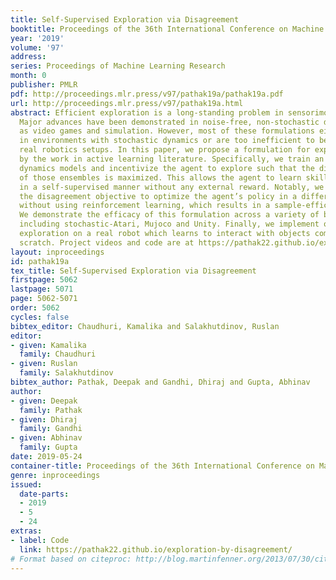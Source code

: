 ```yaml
---
title: Self-Supervised Exploration via Disagreement
booktitle: Proceedings of the 36th International Conference on Machine Learning
year: '2019'
volume: '97'
address: 
series: Proceedings of Machine Learning Research
month: 0
publisher: PMLR
pdf: http://proceedings.mlr.press/v97/pathak19a/pathak19a.pdf
url: http://proceedings.mlr.press/v97/pathak19a.html
abstract: Efficient exploration is a long-standing problem in sensorimotor learning.
  Major advances have been demonstrated in noise-free, non-stochastic domains such
  as video games and simulation. However, most of these formulations either get stuck
  in environments with stochastic dynamics or are too inefficient to be scalable to
  real robotics setups. In this paper, we propose a formulation for exploration inspired
  by the work in active learning literature. Specifically, we train an ensemble of
  dynamics models and incentivize the agent to explore such that the disagreement
  of those ensembles is maximized. This allows the agent to learn skills by exploring
  in a self-supervised manner without any external reward. Notably, we further leverage
  the disagreement objective to optimize the agent’s policy in a differentiable manner,
  without using reinforcement learning, which results in a sample-efficient exploration.
  We demonstrate the efficacy of this formulation across a variety of benchmark environments
  including stochastic-Atari, Mujoco and Unity. Finally, we implement our differentiable
  exploration on a real robot which learns to interact with objects completely from
  scratch. Project videos and code are at https://pathak22.github.io/exploration-by-disagreement/
layout: inproceedings
id: pathak19a
tex_title: Self-Supervised Exploration via Disagreement
firstpage: 5062
lastpage: 5071
page: 5062-5071
order: 5062
cycles: false
bibtex_editor: Chaudhuri, Kamalika and Salakhutdinov, Ruslan
editor:
- given: Kamalika
  family: Chaudhuri
- given: Ruslan
  family: Salakhutdinov
bibtex_author: Pathak, Deepak and Gandhi, Dhiraj and Gupta, Abhinav
author:
- given: Deepak
  family: Pathak
- given: Dhiraj
  family: Gandhi
- given: Abhinav
  family: Gupta
date: 2019-05-24
container-title: Proceedings of the 36th International Conference on Machine Learning
genre: inproceedings
issued:
  date-parts:
  - 2019
  - 5
  - 24
extras:
- label: Code
  link: https://pathak22.github.io/exploration-by-disagreement/
# Format based on citeproc: http://blog.martinfenner.org/2013/07/30/citeproc-yaml-for-bibliographies/
---
```

